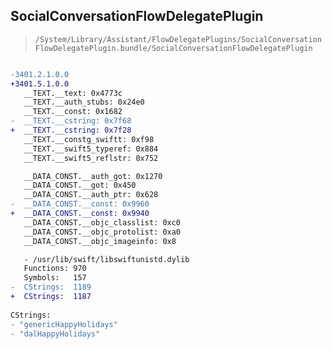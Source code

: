 ## SocialConversationFlowDelegatePlugin

> `/System/Library/Assistant/FlowDelegatePlugins/SocialConversationFlowDelegatePlugin.bundle/SocialConversationFlowDelegatePlugin`

```diff

-3401.2.1.0.0
+3401.5.1.0.0
   __TEXT.__text: 0x4773c
   __TEXT.__auth_stubs: 0x24e0
   __TEXT.__const: 0x1682
-  __TEXT.__cstring: 0x7f68
+  __TEXT.__cstring: 0x7f28
   __TEXT.__constg_swiftt: 0xf98
   __TEXT.__swift5_typeref: 0x884
   __TEXT.__swift5_reflstr: 0x752

   __DATA_CONST.__auth_got: 0x1270
   __DATA_CONST.__got: 0x450
   __DATA_CONST.__auth_ptr: 0x628
-  __DATA_CONST.__const: 0x9960
+  __DATA_CONST.__const: 0x9940
   __DATA_CONST.__objc_classlist: 0xc0
   __DATA_CONST.__objc_protolist: 0xa0
   __DATA_CONST.__objc_imageinfo: 0x8

   - /usr/lib/swift/libswiftunistd.dylib
   Functions: 970
   Symbols:   157
-  CStrings:  1189
+  CStrings:  1187
 
CStrings:
- "genericHappyHolidays"
- "dalHappyHolidays"

```
